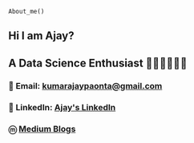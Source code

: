`About_me()`

## Hi I am Ajay?
## A Data Science Enthusiast 👨🏻‍💻👨🏻‍💻

### 📧 Email: kumarajaypaonta@gmail.com
### 🔗 LinkedIn: [Ajay's LinkedIn](https://www.linkedin.com/in/ajay-kumar-72ba861b8/)
### ⓜ [Medium Blogs](https://medium.com/@kumarajaypaonta)

 

